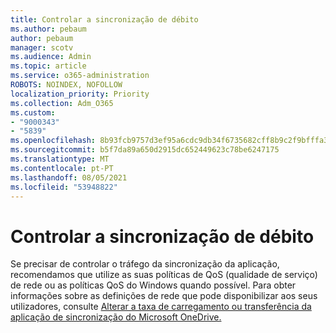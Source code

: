 ```yaml
---
title: Controlar a sincronização de débito
ms.author: pebaum
author: pebaum
manager: scotv
ms.audience: Admin
ms.topic: article
ms.service: o365-administration
ROBOTS: NOINDEX, NOFOLLOW
localization_priority: Priority
ms.collection: Adm_O365
ms.custom:
- "9000343"
- "5839"
ms.openlocfilehash: 8b93fcb9757d3ef95a6cdc9db34f6735682cff8b9c2f9bfffa38a547326b69e7
ms.sourcegitcommit: b5f7da89a650d2915dc652449623c78be6247175
ms.translationtype: MT
ms.contentlocale: pt-PT
ms.lasthandoff: 08/05/2021
ms.locfileid: "53948822"
---
```

# <a name="control-sync-throughput"></a>Controlar a sincronização de débito

Se precisar de controlar o tráfego da sincronização da aplicação, recomendamos que utilize as suas políticas de QoS (qualidade de serviço) de rede ou as políticas QoS do Windows quando possível. Para obter informações sobre as definições de rede que pode disponibilizar aos seus utilizadores, consulte [Alterar a taxa de carregamento ou transferência da aplicação de sincronização do Microsoft OneDrive.](https://support.office.com/article/71cc69da-2371-4981-8cc8-b4558bdda56e)